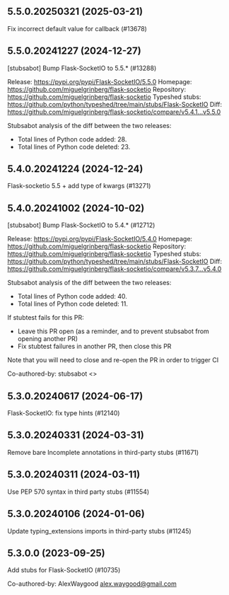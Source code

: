 ## 5.5.0.20250321 (2025-03-21)

Fix incorrect default value for callback (#13678)

## 5.5.0.20241227 (2024-12-27)

[stubsabot] Bump Flask-SocketIO to 5.5.* (#13288)

Release: https://pypi.org/pypi/Flask-SocketIO/5.5.0
Homepage: https://github.com/miguelgrinberg/flask-socketio
Repository: https://github.com/miguelgrinberg/flask-socketio
Typeshed stubs: https://github.com/python/typeshed/tree/main/stubs/Flask-SocketIO
Diff: https://github.com/miguelgrinberg/flask-socketio/compare/v5.4.1...v5.5.0

Stubsabot analysis of the diff between the two releases:
 - Total lines of Python code added: 28.
 - Total lines of Python code deleted: 23.

## 5.4.0.20241224 (2024-12-24)

Flask-socketio 5.5 + add type of kwargs (#13271)

## 5.4.0.20241002 (2024-10-02)

[stubsabot] Bump Flask-SocketIO to 5.4.* (#12712)

Release: https://pypi.org/pypi/Flask-SocketIO/5.4.0
Homepage: https://github.com/miguelgrinberg/flask-socketio
Repository: https://github.com/miguelgrinberg/flask-socketio
Typeshed stubs: https://github.com/python/typeshed/tree/main/stubs/Flask-SocketIO
Diff: https://github.com/miguelgrinberg/flask-socketio/compare/v5.3.7...v5.4.0

Stubsabot analysis of the diff between the two releases:
 - Total lines of Python code added: 40.
 - Total lines of Python code deleted: 11.

If stubtest fails for this PR:
- Leave this PR open (as a reminder, and to prevent stubsabot from opening another PR)
- Fix stubtest failures in another PR, then close this PR

Note that you will need to close and re-open the PR in order to trigger CI

Co-authored-by: stubsabot <>

## 5.3.0.20240617 (2024-06-17)

Flask-SocketIO: fix type hints (#12140)

## 5.3.0.20240331 (2024-03-31)

Remove bare Incomplete annotations in third-party stubs (#11671)

## 5.3.0.20240311 (2024-03-11)

Use PEP 570 syntax in third party stubs (#11554)

## 5.3.0.20240106 (2024-01-06)

Update typing_extensions imports in third-party stubs (#11245)

## 5.3.0.0 (2023-09-25)

Add stubs for Flask-SocketIO (#10735)

Co-authored-by: AlexWaygood <alex.waygood@gmail.com>

